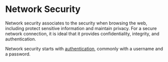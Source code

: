 # Network Security

Network security associates to the security when browsing the web, including protect sensitive information and maintain privacy. For a secure network connection, it is ideal that it provides confidentiality, integrity, and authentication.

Network security starts with [authentication](defences/authentications/authentications.md), commonly with a username and a password.

